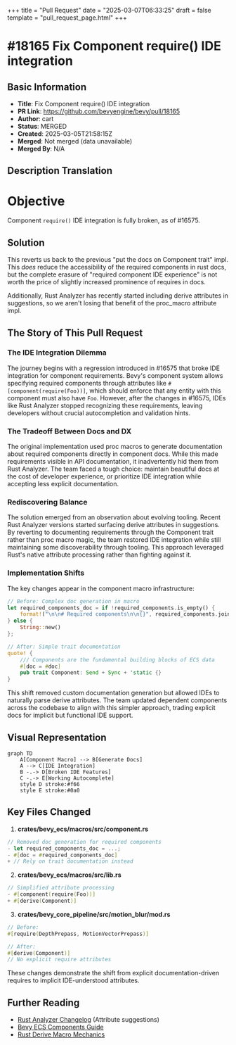 +++
title = "Pull Request"
date = "2025-03-07T06:33:25"
draft = false
template = "pull_request_page.html"
+++

# #18165 Fix Component require() IDE integration

## Basic Information
- **Title**: Fix Component require() IDE integration
- **PR Link**: https://github.com/bevyengine/bevy/pull/18165
- **Author**: cart
- **Status**: MERGED
- **Created**: 2025-03-05T21:58:15Z
- **Merged**: Not merged (data unavailable)
- **Merged By**: N/A

## Description Translation
# Objective

Component `require()` IDE integration is fully broken, as of #16575.

## Solution

This reverts us back to the previous "put the docs on Component trait" impl. This _does_ reduce the accessibility of the required components in rust docs, but the complete erasure of "required component IDE experience" is not worth the price of slightly increased prominence of requires in docs.

Additionally, Rust Analyzer has recently started including derive attributes in suggestions, so we aren't losing that benefit of the proc_macro attribute impl.

## The Story of This Pull Request

### The IDE Integration Dilemma
The journey begins with a regression introduced in #16575 that broke IDE integration for component requirements. Bevy's component system allows specifying required components through attributes like `#[component(require(Foo))]`, which should enforce that any entity with this component must also have `Foo`. However, after the changes in #16575, IDEs like Rust Analyzer stopped recognizing these requirements, leaving developers without crucial autocompletion and validation hints.

### The Tradeoff Between Docs and DX
The original implementation used proc macros to generate documentation about required components directly in component docs. While this made requirements visible in API documentation, it inadvertently hid them from Rust Analyzer. The team faced a tough choice: maintain beautiful docs at the cost of developer experience, or prioritize IDE integration while accepting less explicit documentation.

### Rediscovering Balance
The solution emerged from an observation about evolving tooling. Recent Rust Analyzer versions started surfacing derive attributes in suggestions. By reverting to documenting requirements through the Component trait rather than proc macro magic, the team restored IDE integration while still maintaining some discoverability through tooling. This approach leveraged Rust's native attribute processing rather than fighting against it.

### Implementation Shifts
The key changes appear in the component macro infrastructure:

```rust
// Before: Complex doc generation in macro
let required_components_doc = if !required_components.is_empty() {
    format!("\n\n# Required components\n\n{}", required_components.join("\n"))
} else {
    String::new()
};

// After: Simple trait documentation
quote! {
    /// Components are the fundamental building blocks of ECS data
    #[doc = #doc]
    pub trait Component: Send + Sync + 'static {}
}
```

This shift removed custom documentation generation but allowed IDEs to naturally parse derive attributes. The team updated dependent components across the codebase to align with this simpler approach, trading explicit docs for implicit but functional IDE support.

## Visual Representation

```mermaid
graph TD
    A[Component Macro] --> B[Generate Docs]
    A --> C[IDE Integration]
    B -.-> D[Broken IDE Features]
    C -.-> E[Working Autocomplete]
    style D stroke:#f66
    style E stroke:#0a0
```

## Key Files Changed

1. **crates/bevy_ecs/macros/src/component.rs**
```rust
// Removed doc generation for required components
- let required_components_doc = ...;
- #[doc = #required_components_doc]
+ // Rely on trait documentation instead
```

2. **crates/bevy_ecs/macros/src/lib.rs**
```rust
// Simplified attribute processing
- #[component(require(Foo))]
+ #[derive(Component)]
```

3. **crates/bevy_core_pipeline/src/motion_blur/mod.rs**
```rust
// Before:
#[require(DepthPrepass, MotionVectorPrepass)]

// After:
#[derive(Component)]
// No explicit require attributes
```

These changes demonstrate the shift from explicit documentation-driven requires to implicit IDE-understood attributes.

## Further Reading
- [Rust Analyzer Changelog](https://rust-analyzer.github.io/thisweek/2023/03/13/changelog-180.html) (Attribute suggestions)
- [Bevy ECS Components Guide](https://bevyengine.org/learn/book/ecs/components/)
- [Rust Derive Macro Mechanics](https://doc.rust-lang.org/reference/procedural-macros.html#derive-macros)